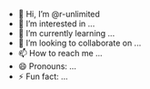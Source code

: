 - 👋 Hi, I’m @r-unlimited
- 👀 I’m interested in ...
- 🌱 I’m currently learning ...
- 💞️ I’m looking to collaborate on ...
- 📫 How to reach me ...
- 😄 Pronouns: ...
- ⚡ Fun fact: ...

<!---
r-unlimited/r-unlimited is a ✨ special ✨ repository because its `README.md` (this file) appears on your GitHub profile.
You can click the Preview link to take a look at your changes.
--->
